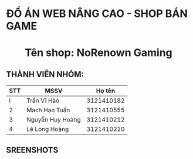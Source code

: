 # ĐỒ ÁN WEB NÂNG CAO - SHOP BÁN GAME

<h1 align="center">Tên shop: NoRenown Gaming</h1>

## THÀNH VIÊN NHÓM: 

| STT  | MSSV | Họ tên |
| ------------- | ------------- | ------------- |
| l  | Trần Vĩ Hào  | 3121410182  |
| 2  | Mach Hạo Tuấn  | 3121410555  |
| 3  | Nguyễn Huy Hoàng  | 3121410212  |
| 4  | Lê Long Hoàng  | 3121410210  |

## SREENSHOTS